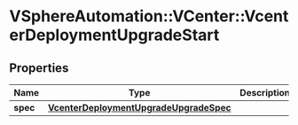 # VSphereAutomation::VCenter::VcenterDeploymentUpgradeStart

## Properties
Name | Type | Description | Notes
------------ | ------------- | ------------- | -------------
**spec** | [**VcenterDeploymentUpgradeUpgradeSpec**](VcenterDeploymentUpgradeUpgradeSpec.md) |  | 


